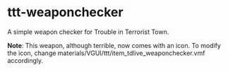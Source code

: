 ttt-weaponchecker
=================

A simple weapon checker for Trouble in Terrorist Town.

**Note**: This weapon, although terrible, now comes with an icon. To modify the icon, change materials/VGUI/ttt/item_tdlive_weaponchecker.vmf accordingly.
